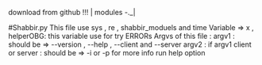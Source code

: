 download from github !!!
           |
modules -._|

#Shabbir.py
    This file use sys , re , shabbir_moduels and time
    Variable => x , helperOBG:
            this variable use for try ERRORs
    Argvs of this file :
        argv1 :
                should be => --version , --help , --client and --server 
        argv2 :
                if argv1 client or server :
                    should be => -i or -p
        for more info run help option

    
